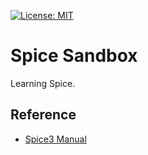 [![License: MIT](https://img.shields.io/badge/License-MIT-yellow.svg)](https://opensource.org/licenses/MIT)

# Spice Sandbox

Learning Spice.

## Reference

 * [Spice3 Manual](http://fides.fe.uni-lj.si/spice/download/spice3_manual.pdf)
